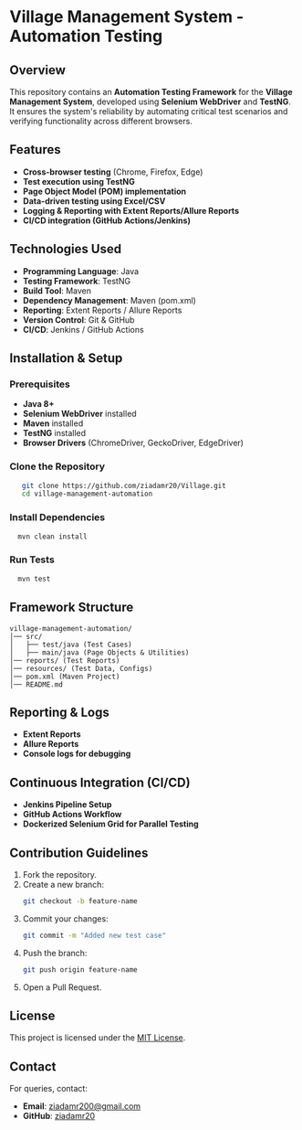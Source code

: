 # Village Management System - Automation Testing

## Overview
This repository contains an **Automation Testing Framework** for the **Village Management System**, developed using **Selenium WebDriver** and **TestNG**. It ensures the system's reliability by automating critical test scenarios and verifying functionality across different browsers.

## Features
- **Cross-browser testing** (Chrome, Firefox, Edge)
- **Test execution using TestNG**
- **Page Object Model (POM) implementation**
- **Data-driven testing using Excel/CSV**
- **Logging & Reporting with Extent Reports/Allure Reports**
- **CI/CD integration (GitHub Actions/Jenkins)**

## Technologies Used
- **Programming Language**: Java
- **Testing Framework**: TestNG
- **Build Tool**: Maven
- **Dependency Management**: Maven (pom.xml)
- **Reporting**: Extent Reports / Allure Reports
- **Version Control**: Git & GitHub
- **CI/CD**: Jenkins / GitHub Actions

## Installation & Setup
### Prerequisites
- **Java 8+**
- **Selenium WebDriver** installed
- **Maven** installed
- **TestNG** installed
- **Browser Drivers** (ChromeDriver, GeckoDriver, EdgeDriver)

### Clone the Repository
```sh
   git clone https://github.com/ziadamr20/Village.git
   cd village-management-automation
```

### Install Dependencies
```sh
  mvn clean install
```

### Run Tests
```sh
  mvn test
```

## Framework Structure
```
village-management-automation/
│── src/
│   ├── test/java (Test Cases)
│   ├── main/java (Page Objects & Utilities)
│── reports/ (Test Reports)
│── resources/ (Test Data, Configs)
│── pom.xml (Maven Project)
│── README.md
```

## Reporting & Logs
- **Extent Reports**
- **Allure Reports**
- **Console logs for debugging**

## Continuous Integration (CI/CD)
- **Jenkins Pipeline Setup**
- **GitHub Actions Workflow**
- **Dockerized Selenium Grid for Parallel Testing**

## Contribution Guidelines
1. Fork the repository.
2. Create a new branch:
   ```sh
   git checkout -b feature-name
   ```
3. Commit your changes:
   ```sh
   git commit -m "Added new test case"
   ```
4. Push the branch:
   ```sh
   git push origin feature-name
   ```
5. Open a Pull Request.

## License
This project is licensed under the [MIT License](LICENSE).

## Contact
For queries, contact:
- **Email**: ziadamr200@gmail.com
- **GitHub**: [ziadamr20](https://github.com/ziadamr20)

